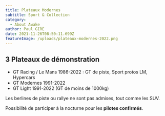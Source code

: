 ```yaml
---
title: Plateaux Modernes
subtitle: Sport & Collection
category:
  - About Awake
author: Paul GIRE
date: 2021-11-26T08:50:11.699Z
featureImage: /uploads/plateaux-modernes-2022.png
---
```

## 3 Plateaux de démonstration

* GT Racing / Le Mans 1986-2022 : GT de piste, Sport protos LM, Hypercars
* GT Modernes 1991-2022
* GT Light 1991-2022 (GT de moins de 1000kg)

Les berlines de piste ou rallye ne sont pas admises, tout comme les SUV.

Possibilité de participer à la nocturne pour les **pilotes confirmés**.